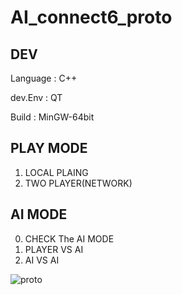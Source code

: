 # AI_connect6_proto
## DEV
 Language : C++
 
 
 
 dev.Env  : QT
 
 
 
 Build    : MinGW-64bit
 
 
 

## PLAY MODE
1. LOCAL PLAING 
2. TWO PLAYER(NETWORK)

## AI MODE 
0. CHECK The AI MODE 
1. PLAYER VS AI
2. AI VS AI 


![proto](https://user-images.githubusercontent.com/67878157/110100897-4a740680-7de6-11eb-9f6d-4dc4b11a8476.png)
